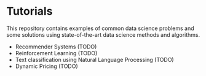 # Tutorials

This repository contains examples of common data science problems and some solutions using state-of-the-art data science methods and algorithms.

* Recommender Systems (TODO)
* Reinforcement Learning (TODO)
* Text classification using Natural Language Processing (TODO)
* Dynamic Pricing (TODO)